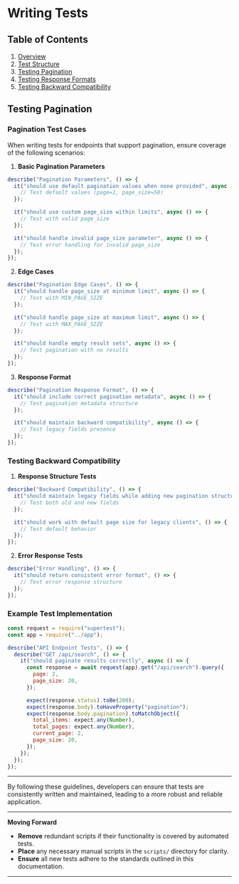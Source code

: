 # Writing Tests

## Table of Contents

1. [Overview](#overview)
2. [Test Structure](#test-structure)
3. [Testing Pagination](#testing-pagination)
4. [Testing Response Formats](#testing-response-formats)
5. [Testing Backward Compatibility](#testing-backward-compatibility)

## Testing Pagination

### Pagination Test Cases

When writing tests for endpoints that support pagination, ensure coverage of the following scenarios:

1. **Basic Pagination Parameters**

```javascript
describe("Pagination Parameters", () => {
  it("should use default pagination values when none provided", async () => {
    // Test default values (page=1, page_size=50)
  });

  it("should use custom page_size within limits", async () => {
    // Test with valid page_size
  });

  it("should handle invalid page_size parameter", async () => {
    // Test error handling for invalid page_size
  });
});
```

2. **Edge Cases**

```javascript
describe("Pagination Edge Cases", () => {
  it("should handle page_size at minimum limit", async () => {
    // Test with MIN_PAGE_SIZE
  });

  it("should handle page_size at maximum limit", async () => {
    // Test with MAX_PAGE_SIZE
  });

  it("should handle empty result sets", async () => {
    // Test pagination with no results
  });
});
```

3. **Response Format**

```javascript
describe("Pagination Response Format", () => {
  it("should include correct pagination metadata", async () => {
    // Test pagination metadata structure
  });

  it("should maintain backward compatibility", async () => {
    // Test legacy fields presence
  });
});
```

### Testing Backward Compatibility

1. **Response Structure Tests**

```javascript
describe("Backward Compatibility", () => {
  it("should maintain legacy fields while adding new pagination structure", () => {
    // Test both old and new fields
  });

  it("should work with default page size for legacy clients", () => {
    // Test default behavior
  });
});
```

2. **Error Response Tests**

```javascript
describe("Error Handling", () => {
  it("should return consistent error format", () => {
    // Test error response structure
  });
});
```

### Example Test Implementation

```javascript
const request = require("supertest");
const app = require("../app");

describe("API Endpoint Tests", () => {
  describe("GET /api/search", () => {
    it("should paginate results correctly", async () => {
      const response = await request(app).get("/api/search").query({
        page: 2,
        page_size: 20,
      });

      expect(response.status).toBe(200);
      expect(response.body).toHaveProperty("pagination");
      expect(response.body.pagination).toMatchObject({
        total_items: expect.any(Number),
        total_pages: expect.any(Number),
        current_page: 2,
        page_size: 20,
      });
    });
  });
});
```

---

By following these guidelines, developers can ensure that tests are consistently written and maintained, leading to a more robust and reliable application.

---

**Moving Forward**

- **Remove** redundant scripts if their functionality is covered by automated tests.
- **Place** any necessary manual scripts in the `scripts/` directory for clarity.
- **Ensure** all new tests adhere to the standards outlined in this documentation.

---

